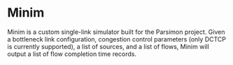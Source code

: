# Minim

Minim is a custom single-link simulator built for the Parsimon project. Given a
bottleneck link configuration, congestion control parameters (only DCTCP is
currently supported), a list of sources, and a list of flows, Minim will output
a list of flow completion time records.
